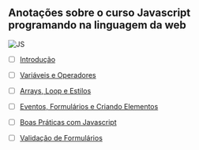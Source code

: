 ## Anotações sobre o curso Javascript programando na linguagem da web
![JS](https://www.alura.com.br/assets/api/share/curso-javascript-programando-na-linguagem-web.png)

- [ ] [Introdução](https://github.com/felipedotcom/Notes/blob/master/Introducao.md) 
- [ ] [Variáveis e Operadores](https://github.com/felipedotcom/Notes/blob/master/Introducao.md) 
- [ ] [Arrays, Loop e Estilos](https://github.com/felipedotcom/Notes/blob/master/Introducao.md) 
- [ ] [Eventos, Formulários e Criando Elementos](https://github.com/felipedotcom/Notes/blob/master/Introducao.md) 
- [ ] [Boas Práticas com Javascript](https://github.com/felipedotcom/Notes/blob/master/Introducao.md) 
- [ ] [Validação de Formulários](https://github.com/felipedotcom/Notes/blob/master/Introducao.md) 

